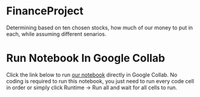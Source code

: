 # FinanceProject
Determining based on ten chosen stocks, how much of our money to put in each, while assuming different senarios.

# Run Notebook In Google Collab

Click the link below to run [our notebook](https://github.com/kchmielewski02/FinanceProject/blob/master/Project_KC_RN_JY.ipynb) directly in Google Collab. No coding is required to run this notebook, you just need to run every code cell in order or simply click Runtime -> Run all and wait for all cells to run. 
